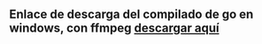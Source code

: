 ## Enlace de descarga del compilado de go en windows, con ffmpeg [descargar aquí](https://drive.google.com/file/d/1hCxaxqX0uSwo1jEURxO4rYADgZI0zu6C/view?usp=sharing)
